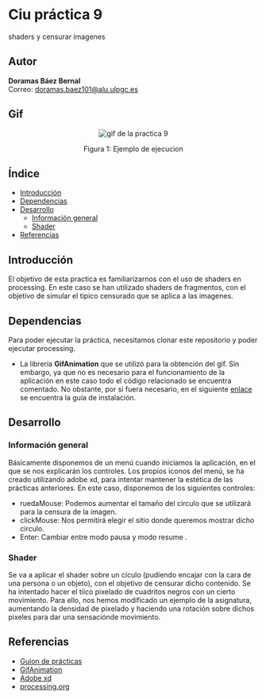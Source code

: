 # Ciu práctica 9
shaders y censurar imagenes

## Autor 
**Doramas Báez Bernal** <br/>
Correo: doramas.baez101@alu.ulpgc.es

## Gif
<div align="center">
  <img src="/shaders/animacion.gif" alt="gif de la practica 9">
  <p align="center">
    Figura 1: Ejemplo de ejecucion
  </p>
</div>

## Índice
* [Introducción](#introducción)
* [Dependencias](#dependencias) 
* [Desarrollo](#desarrollo)
    * [Información general](#informaciónGeneral)
    * [Shader](#Shader)
* [Referencias](#referencias)

## Introducción
El objetivo de esta practica es familiarizarnos con el uso de shaders en processing. En este caso se han utilizado shaders de fragmentos, con el objetivo de simular el tipico censurado que se aplica a las imagenes.

## Dependencias
Para poder ejecutar la práctica, necesitamos clonar este repositorio y poder ejecutar processing. 
* La librería **GifAnimation** que se utilizó para la obtención del gif. Sin embargo, ya que no es necesario para el funcionamiento de la aplicación en este caso todo el código relacionado se encuentra comentado. No obstante, por si fuera necesario, en el siguiente [enlace](https://github.com/extrapixel/gif-animation) se encuentra la guía de instalación.

## Desarrollo

### Información general <a id="informaciónGeneral"></a>

Básicamente disponemos de un menú cuando iniciamos la aplicación, en el que se nos explicarán los controles. Los propios iconos del menú, se ha creado utilizando adobe xd, para intentar mantener la estética de las prácticas anteriores. En este caso, disponemos de los siguientes controles:
 - ruedaMouse: Podemos aumentar el tamaño del circulo que se utilizará para la censura de la imagen.
 - clickMouse: Nos permitirá elegir el sitio donde queremos mostrar dicho circulo.
 - Enter: Cambiar entre modo pausa y modo resume .

 

### Shader<a id="Shader"></a>
Se va a aplicar el shader sobre un cículo (pudiendo encajar con la cara de una persona o un objeto), con el objetivo de censurar dicho contenido. Se ha intentado hacer el tíico pixelado de cuadritos negros con un cierto movimiento. Para ello, nos hemos modificado un ejemplo de la asignatura, aumentando la densidad de pixelado y haciendo una rotación sobre dichos pixeles para dar una sensaciónde movimiento.



## Referencias

* [Guion de prácticas](https://cv-aep.ulpgc.es/cv/ulpgctp20/pluginfile.php/126724/mod_resource/content/22/CIU_Pr_cticas.pdf)
* [GifAnimation](https://github.com/extrapixel/gif-animation)
* [Adobe xd](https://www.adobe.com/es/products/xd.html)
* [processing.org](https://processing.org/)
